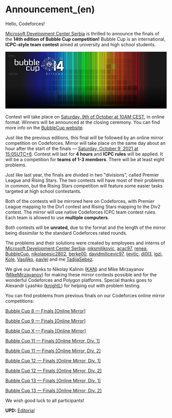 # Announcement_(en)

Hello, Codeforces!

[Microsoft Development Center Serbia](https://codeforces.com/https://www.microsoft.com/en-rs/mdcs) is thrilled to announce the finals of the **14th edition of Bubble Cup competition!** Bubble Cup is an international, **ICPC-style team contest** aimed at university and high school students.

![ ](images/61aa73763b3daf329d078697ff9a6291af114e0c.png)

Contest will take place on [Saturday, 9th of October at 10AM CEST](https://codeforces.com/https://www.timeanddate.com/worldclock/fixedtime.html?day=9&month=10&year=2021&hour=10&min=0&sec=0&p1=35), in online format. Winners will be announced at the closing ceremony. You can find more info on the [BubbleCup website](https://codeforces.com/https://www.bubblecup.org/).

Just like the previous editions, this final will be followed by an online mirror competition on Codeforces. Mirror will take place on the same day about an hour after the start of the finals — [Saturday, October 9, 2021 at 15:05UTC+6](https://codeforces.com/https://www.timeanddate.com/worldclock/fixedtime.html?day=9&month=10&year=2021&hour=12&min=5&sec=0&p1=166). Contest will last for **4 hours** and **ICPC rules** will be applied. It will be a competition for **teams of 1-3 members**. There will be at least eight problems.

Just like last year, the finals are divided in two "divisions", called Premier League and Rising Stars. The two contests will have most of their problems in common, but the Rising Stars competition will feature some easier tasks targeted at high school contestants.

Both of the contests will be mirrored here on Codeforces, with Premier League mapping to the Div1 contest and Rising Stars mapping to the Div2 contest. The mirror will use native Codeforces ICPC team contest rules. Each team is allowed to use **multiple computers**.

Both contests will be **unrated**, due to the format and the length of the mirror being dissimilar to the standard Codeforces rated rounds.

The problems and their solutions were created by employees and interns of [Microsoft Development Center Serbia](https://codeforces.com/https://www.microsoft.com/en-rs/mdcs): [niksmiljkovic](https://codeforces.com/profile/niksmiljkovic "Expert niksmiljkovic"), [acac97](https://codeforces.com/profile/acac97 "Pupil acac97"), [renea](https://codeforces.com/profile/renea "Expert renea"), [BubbleCup](https://codeforces.com/profile/BubbleCup "Unrated, BubbleCup"), [nikolapesic2802](https://codeforces.com/profile/nikolapesic2802 "Grandmaster nikolapesic2802"), [berke00](https://codeforces.com/profile/berke00 "Unrated, berke00"), [davidmilicevic97](https://codeforces.com/profile/davidmilicevic97 "Expert davidmilicevic97"), [ijevtic](https://codeforces.com/profile/ijevtic "Expert ijevtic"), [dj0l3](https://codeforces.com/profile/dj0l3 "Unrated, dj0l3"), [igzi](https://codeforces.com/profile/igzi "Expert igzi"), [Kole](https://codeforces.com/profile/Kole "Expert Kole"), [Vasiljko](https://codeforces.com/profile/Vasiljko "Candidate Master Vasiljko"), [pavlej](https://codeforces.com/profile/pavlej "Specialist pavlej") and me [TadijaSebez](https://codeforces.com/profile/TadijaSebez "International Grandmaster TadijaSebez").

We give our thanks to Nikolay Kalinin ([KAN](https://codeforces.com/profile/KAN "Legendary Grandmaster KAN")) and Mike Mirzayanov ([MikeMirzayanov](https://codeforces.com/profile/MikeMirzayanov "Headquarters, MikeMirzayanov")) for making these mirror contests possible and for the wonderful Codeforces and Polygon platforms. Special thanks goes to Alexandr Lyashko ([knightL](https://codeforces.com/profile/knightL "International Master knightL")) for helping out with problem testing.

You can find problems from previous finals on our Codeforces online mirror competitions:

[Bubble Cup 8 — Finals [Online Mirror]](https://codeforces.com/contest/575)

[Bubble Cup 9 — Finals [Online Mirror]](https://codeforces.com/contest/717)

[Bubble Cup X — Finals [Online Mirror]](https://codeforces.com/contest/852)

[Bubble Cup 11 — Finals [Online Mirror, Div. 1]](https://codeforces.com/contest/1045)

[Bubble Cup 11 — Finals [Online Mirror, Div. 2]](https://codeforces.com/contest/1046)

[Bubble Cup 12 — Finals [Online Mirror, Div. 1]](https://codeforces.com/contest/1218)

[Bubble Cup 12 — Finals [Online Mirror, Div. 2]](https://codeforces.com/contest/1219)

[Bubble Cup 13 — Finals [Online Mirror, Div. 1]](https://codeforces.com/contest/1423)

[Bubble Cup 13 — Finals [Online Mirror, Div. 2]](https://codeforces.com/contest/1424)

We wish good luck to all participants!

**UPD:** [Editorial](https://codeforces.com/https://bubblecup.org/Content/Media/BubbleCup2021.pdf)

